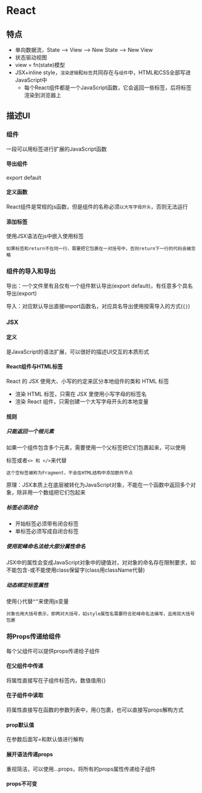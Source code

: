 # React

## 特点

- 单向数据流，State --> View --> New State --> New View
- 状态驱动视图
- view = fn(state)模型
- JSX+inline style，`渲染逻辑`和`标签`共同存在与`组件`中，HTML和CSS全部写进JavaScript中
  - 每个React组件都是一个JavaScript函数，它会返回一些标签，后将标签渲染到浏览器上

## 描述UI

### 组件
一段可以用标签进行扩展的JavaScript函数

#### 导出组件
export default

#### 定义函数
React组件是常规的js函数，但是组件的名称必须`以大写字母开头`，否则无法运行

#### 添加标签
使用JSX语法在js中嵌入使用标签

    如果标签和return不在同一行，需要把它包裹在一对括号中，否则return下一行的代码会被忽略

### 组件的导入和导出
导出：一个文件里有且仅有一个组件默认导出(export default)，有任意多个具名导出(export)

导入：对应默认导出直接import函数名，对应具名导出使用按需导入的方式(`{}`)

### JSX

#### 定义
是JavaScript的语法扩展，可以很好的描述UI交互的本质形式

#### React组件与HTML标签
React 的 JSX 使用大、小写的约定来区分本地组件的类和 HTML 标签

- 渲染 HTML 标签，只需在 JSX 里使用小写字母的标签名
- 渲染 React 组件，只需创建一个大写字母开头的本地变量

#### 规则
##### 只能返回一个根元素
如果一个组件包含多个元素，需要使用一个父标签把它们包裹起来，可以使用<div>标签或者`<> 和 </>`来代替

    这个空标签被称为Fragment，不会在HTML结构中添加额外节点

原理：JSX本质上在底层被转化为JavaScript对象，不能在一个函数中返回多个对象，除非用一个数组把它们包起来

##### 标签必须闭合

- 开始标签必须带有闭合标签
- 单标签必须写成自闭合标签

##### 使用驼峰命名法给大部分属性命名
JSX中的属性会变成JavaScript对象中的键值对，对对象的命名存在限制要求，如不能包含-或不能使用class保留字(class用className代替)

##### 动态绑定标签属性
使用`{}`代替`“”`来使用js变量

    对象也用大括号表示，即两对大括号，如style属性名需要符合驼峰命名法编写，且用双大括号包裹



### 将Props传递给组件
每个父组件可以提供props传递给子组件

#### 在父组件中传递
将属性直接写在子组件标签内，数值值用{}

#### 在子组件中读取
将属性直接写在函数的参数列表中，用{}包裹，也可以直接写props解构方式


#### prop默认值
在参数后面写=和默认值进行解构

#### 展开语法传递props
重视简洁，可以使用...props，将所有的props属性传递给子组件

#### props不可变